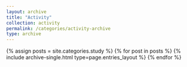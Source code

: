 ```yaml
---
layout: archive
title: "Activity"
collection: activity
permalink: /categories/activity-archive
type: archive
---
```


{% assign posts = site.categories.study %}
{% for post in posts %} {% include archive-single.html type=page.entries_layout %} {% endfor %}
